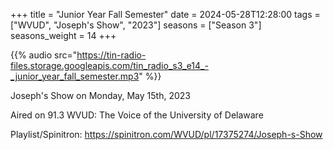 +++
title = "Junior Year Fall Semester"
date = 2024-05-28T12:28:00
tags = ["WVUD", "Joseph's Show", "2023"]
seasons = ["Season 3"]
seasons_weight = 14
+++

{{% audio src="https://tin-radio-files.storage.googleapis.com/tin_radio_s3_e14_-_junior_year_fall_semester.mp3" %}}

Joseph's Show on Monday, May 15th, 2023

Aired on 91.3 WVUD: The Voice of the University of Delaware

Playlist/Spinitron: https://spinitron.com/WVUD/pl/17375274/Joseph-s-Show


